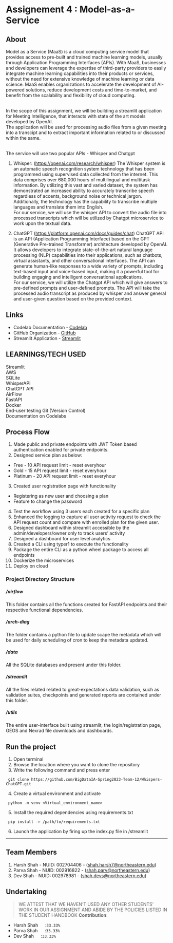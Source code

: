 # Assignement 4 : Model-as-a-Service


## About 

Model as a Service (MaaS) is a cloud computing service model that provides access to pre-built and trained machine learning models, usually through Application Programming Interfaces (APIs). With MaaS, businesses and developers can leverage the expertise of third-party providers to easily integrate machine learning capabilities into their products or services, without the need for extensive knowledge of machine learning or data science. MaaS enables organizations to accelerate the development of AI-powered solutions, reduce development costs and time-to-market, and benefit from the scalability and flexibility of cloud computing.<br><br>

In the scope of this assignment, we will be building a streamlit application for Meeting Intelligence, that interacts with state of the art models developed by OpenAI. <br>
The application will be used for processing audio files from a given meeting into a transcipt and to extract important information related to or discussed within the same.<br><br>

The service will use two popular APIs - Whisper and Chatgpt

1. Whisper:
(https://openai.com/research/whisper)
The Whisper system is an automatic speech recognition system technology that has been programmed using supervised data collected from the internet. This data comprises over 680,000 hours of multilingual and multitask information. By utilizing this vast and varied dataset, the system has demonstrated an increased ability to accurately transcribe speech regardless of accents, background noise or technical jargon. Additionally, the technology has the capability to transcribe multiple languages and translate them into English.<br>
For our service, we will use the whisper API to convert the audio file into processed transcripts which will be utilized by Chatgpt microservice to work upon the textual data.

2. ChatGPT
(https://platform.openai.com/docs/guides/chat)
ChatGPT API is an API (Application Programming Interface) based on the GPT (Generative Pre-trained Transformer) architecture developed by OpenAI. It allows developers to integrate state-of-the-art natural language processing (NLP) capabilities into their applications, such as chatbots, virtual assistants, and other conversational interfaces. The API can generate human-like responses to a wide variety of prompts, including text-based input and voice-based input, making it a powerful tool for building engaging and intelligent conversational applications.<br>
For our service, we will utilize the Chatgpt API which will give answers to pre-defined prompts and user-defined prompts. The API will take the processed audio transcript as produced by whisper and answer general and user-given question based on the provided context. 





## Links
* Codelab Documentation - [Codelab](https://codelabs-preview.appspot.com/?file_id=1CwPu13u5ciGguLL0QcZjw2f8TZfOqSlW74EaKc7tRBE/#2)
* GitHub Organization - [GitHub](https://github.com/BigDataIA-Spring2023-Team-12)
* Streamlit Application - [Streamlit]()


## LEARNINGS/TECH USED
Streamlit<br>
AWS<br>
SQLite<br>
WhisperAPI<br>
ChatGPT API<br>
AirFlow<br>
FastAPI<br>
Docker<br>
End-user testing<ur>
Git (Version Control)<br>
Documentation on Codelabs<br>


## Process Flow

1. Made public and private endpoints with JWT Token based authentication enabled for private endpoints.
2. Designed service plan as below:
- Free - 10 API request limit - reset everyhour
- Gold - 15 API request limit - reset everyhour
- Platinum - 20 API request limit  - reset everyhour
3. Created user registration page with functionality
- Registering as new user and choosing a plan
- Feature to change the password
4. Test the workflow using 3 users each created for a specific plan   
5. Enhanced the logging to capture all user activity request to check the API request count and compare with enrolled plan for the given user.
6. Designed dashboard within streamlit accessible by the admin/developers/owner only to track users’ activity
7. Designed a dashboard for user level analytics 
8. Created a CLI using typer1 to execute the functionality
9. Package the entire CLI as a python wheel package to access all endpoints 
10. Dockerize the microservices
11. Deploy on cloud


### Project Directory Structure

##### /airflow
This folder contains all the functions created for FastAPI endpoints and their respective functional dependencies.

##### /arch-diag
The folder contains a python file to update scape the metadata which will be used for daily scheduling of cron to keep the metadata updated.
##### /data
All the SQLite databases and present under this folder.
##### /streamlit
All the files related related to great-expectations data validation, such as validation suites, checkpoints and generated reports are contained under this folder.
##### /utils
The entire user-interface built using streamlit, the login/registration page, GEOS and Nexrad file downloads and dashboards.



## Run the project
1. Open terminal
2. Browse the location where you want to clone the repository
3. Write the following command and press enter 
````
 git clone https://github.com/BigDataIA-Spring2023-Team-12/Whispers-ChatGPT.git
 ````
 4. Create a virtual environment and activate
 ````
  python -m venv <Virtual_environment_name>
 ````
 5. Install the required dependencies using requirements.txt
 ````
  pip install -r /path/to/requirements.txt
 ````
6. Launch the application by firing up the index.py file in /streamlit




---
## Team Members
1. Harsh Shah - NUID: 002704406 - (shah.harsh7@northeastern.edu)
2. Parva Shah - NUID: 002916822 - (shah.parv@northeastern.edu)
3. Dev Shah - NUID: 002978981 - (shah.devs@northeastern.edu)



## Undertaking

> WE ATTEST THAT WE HAVEN’T USED ANY OTHER STUDENTS’ WORK IN OUR ASSIGNMENT AND ABIDE BY THE POLICIES LISTED IN THE STUDENT HANDBOOK
**Contribution**: 
*   Harsh Shah &emsp; :`33.33%`
*   Parva Shah &emsp; :`33.33%`
*   Dev Shah &emsp;   :`33.33%`
